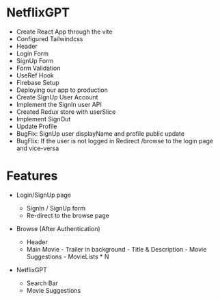 # NetflixGPT

- Create React App through the vite
- Configured Tailwindcss
- Header
- Login Form
- SignUp Form
- Form Validation
- UseRef Hook
- Firebase Setup
- Deploying our app to production
- Create SignUp User Account
- Implement the SignIn user API
- Created Redux store with userSlice
- Implement SignOut
- Update Profile
- BugFix: SignUp user displayName and profile public update
- BugFlix: If the user is not logged in Redirect /browse to the login page and vice-versa



# Features

- Login/SignUp page
    - SignIn / SignUp form
    - Re-direct to the browse page
- Browse (After Authentication)
  - Header
  - Main Movie
        - Trailer in background
        - Title & Description
        - Movie Suggestions
            - MovieLists * N

- NetflixGPT
    - Search Bar
    - Movie Suggestions



